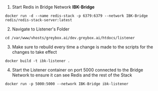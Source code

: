 1. Start Redis in Bridge Network **IBK-Bridge**
``` shell
docker run -d --name redis-stack -p 6379:6379 --network IBK-Bridge redis/redis-stack-server:latest
```

2. Navigate to Listener's Folder
``` shell
cd /var/www/vhosts/greybox.ai/dev.greybox.ai/htdocs/listener
```

3. Make sure to rebuild every time a change is made to the scripts for the changes to take effect
``` shell
docker build -t ibk-listener .
```

4. Start the Listener container on port 5000 connected to the Bridge Network to ensure it can see Redis and the rest of the Stack
``` shell
docker run -p 5000:5000 --network IBK-Bridge ibk-listener
```